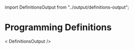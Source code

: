 import DefinitionsOutput from "../output/definitions-output";

# Programming Definitions

  < DefinitionsOutput />